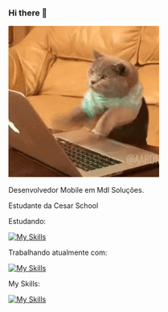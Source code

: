 ### Hi there 👋
![](https://github.com/denysleo/denysleo/blob/main/68747470733a2f2f6d656469612e67697068792e636f6d2f6d656469612f4c6d4e77724268656a6b4b394546503530342f67697068792e676966.gif)

Desenvolvedor Mobile em Mdl Soluções.

Estudante da Cesar School

Estudando:

[![My Skills](https://skillicons.dev/icons?i=react,nodejs,docker)](https://skillicons.dev)

Trabalhando atualmente com:

[![My Skills](https://skillicons.dev/icons?i=react,nodejs)](https://skills.thijs.gg)

My Skills:

[![My Skills](https://skills.thijs.gg/icons?i=js,html,css,java,c#)](https://skills.thijs.gg)
